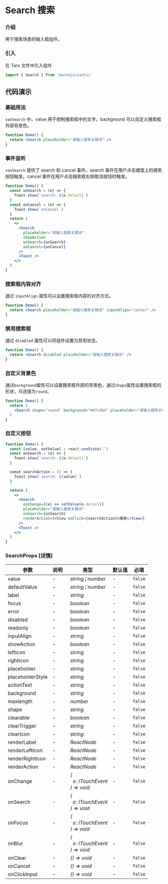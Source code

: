 # Search 搜索

### 介绍

用于搜索场景的输入框组件。

### 引入

在 Taro 文件中引入组件

```js
import { Search } from '@antmjs/vantui'
```

## 代码演示

### 基础用法

`vanSearch` 中，value 用于控制搜索框中的文字。background 可以自定义搜索框外部背景色。

```jsx
function Demo() {
  return <Search placeholder="请输入搜索关键词" />
}
```

### 事件监听

`vanSearch` 提供了 search 和 cancel 事件。search 事件在用户点击键盘上的搜索按钮触发。cancel 事件在用户点击搜索框右侧取消按钮时触发。

```jsx
function Demo() {
  const onSearch = (e) => {
    Toast.show(`search: ${e.detail}`)
  }
  const onCancel = (e) => {
    Toast.show(`onCancel`)
  }
  return (
    <>
      <Search
        placeholder="请输入搜索关键词"
        showAction
        onSearch={onSearch}
        onCancel={onCancel}
      />
      <Toast />
    </>
  )
}
```

### 搜索框内容对齐

通过 `inputAlign` 属性可以设置搜索框内容的对齐方式。

```jsx
function Demo() {
  return <Search placeholder="请输入搜索关键词" inputAlign="center" />
}
```

### 禁用搜索框

通过 `disabled` 属性可以将组件设置为禁用状态。

```jsx
function Demo() {
  return <Search disabled placeholder="请输入搜索关键词" />
}
```

### 自定义背景色

通过`background`属性可以设置搜索框外部的背景色，通过`shape`属性设置搜索框的形状，可选值为`round`。

```jsx
function Demo() {
  return (
    <Search shape="round" background="#4fc08d" placeholder="请输入搜索关键词" />
  )
}
```

### 自定义按钮

```jsx
function Demo() {
  const [value, setValue] = react.useState('')
  const onSearch = (e) => {
    Toast.show(`search: ${e.detail}`)
  }

  const searchAction = () => {
    Toast.show(`search: ${value}`)
  }

  return (
    <>
      <Search
        onChange={(e) => setValue(e.detail)}
        placeholder="请输入搜索关键词"
        onSearch={onSearch}
        renderAction={<View onClick={searchAction}>搜索</View>}
      />
      <Toast />
    </>
  )
}
```

### SearchProps [[详情]](https://github.com/AntmJS/vantui/tree/main/packages/vantui/types/search.d.ts)

| 参数             | 说明 | 类型                                                                                                     | 默认值 | 必填    |
| ---------------- | ---- | -------------------------------------------------------------------------------------------------------- | ------ | ------- |
| value            | -    | _&nbsp;&nbsp;string&nbsp;&brvbar;&nbsp;number<br/>_                                                      | -      | `false` |
| defaultValue     | -    | _&nbsp;&nbsp;string&nbsp;&brvbar;&nbsp;number<br/>_                                                      | -      | `false` |
| label            | -    | _&nbsp;&nbsp;string<br/>_                                                                                | -      | `false` |
| focus            | -    | _&nbsp;&nbsp;boolean<br/>_                                                                               | -      | `false` |
| error            | -    | _&nbsp;&nbsp;boolean<br/>_                                                                               | -      | `false` |
| disabled         | -    | _&nbsp;&nbsp;boolean<br/>_                                                                               | -      | `false` |
| readonly         | -    | _&nbsp;&nbsp;boolean<br/>_                                                                               | -      | `false` |
| inputAlign       | -    | _&nbsp;&nbsp;string<br/>_                                                                                | -      | `false` |
| showAction       | -    | _&nbsp;&nbsp;boolean<br/>_                                                                               | -      | `false` |
| leftIcon         | -    | _&nbsp;&nbsp;string<br/>_                                                                                | -      | `false` |
| rightIcon        | -    | _&nbsp;&nbsp;string<br/>_                                                                                | -      | `false` |
| placeholder      | -    | _&nbsp;&nbsp;string<br/>_                                                                                | -      | `false` |
| placeholderStyle | -    | _&nbsp;&nbsp;string<br/>_                                                                                | -      | `false` |
| actionText       | -    | _&nbsp;&nbsp;string<br/>_                                                                                | -      | `false` |
| background       | -    | _&nbsp;&nbsp;string<br/>_                                                                                | -      | `false` |
| maxlength        | -    | _&nbsp;&nbsp;number<br/>_                                                                                | -      | `false` |
| shape            | -    | _&nbsp;&nbsp;string<br/>_                                                                                | -      | `false` |
| clearable        | -    | _&nbsp;&nbsp;boolean<br/>_                                                                               | -      | `false` |
| clearTrigger     | -    | _&nbsp;&nbsp;string<br/>_                                                                                | -      | `false` |
| clearIcon        | -    | _&nbsp;&nbsp;string<br/>_                                                                                | -      | `false` |
| renderLabel      | -    | _&nbsp;&nbsp;ReactNode<br/>_                                                                             | -      | `false` |
| renderLeftIcon   | -    | _&nbsp;&nbsp;ReactNode<br/>_                                                                             | -      | `false` |
| renderRightIcon  | -    | _&nbsp;&nbsp;ReactNode<br/>_                                                                             | -      | `false` |
| renderAction     | -    | _&nbsp;&nbsp;ReactNode<br/>_                                                                             | -      | `false` |
| onChange         | -    | _&nbsp;&nbsp;(<br/>&nbsp;&nbsp;&nbsp;&nbsp;e:&nbsp;ITouchEvent<br/>&nbsp;&nbsp;)&nbsp;=>&nbsp;void<br/>_ | -      | `false` |
| onSearch         | -    | _&nbsp;&nbsp;(<br/>&nbsp;&nbsp;&nbsp;&nbsp;e:&nbsp;ITouchEvent<br/>&nbsp;&nbsp;)&nbsp;=>&nbsp;void<br/>_ | -      | `false` |
| onFocus          | -    | _&nbsp;&nbsp;(<br/>&nbsp;&nbsp;&nbsp;&nbsp;e:&nbsp;ITouchEvent<br/>&nbsp;&nbsp;)&nbsp;=>&nbsp;void<br/>_ | -      | `false` |
| onBlur           | -    | _&nbsp;&nbsp;(<br/>&nbsp;&nbsp;&nbsp;&nbsp;e:&nbsp;ITouchEvent<br/>&nbsp;&nbsp;)&nbsp;=>&nbsp;void<br/>_ | -      | `false` |
| onClear          | -    | _&nbsp;&nbsp;()&nbsp;=>&nbsp;void<br/>_                                                                  | -      | `false` |
| onCancel         | -    | _&nbsp;&nbsp;()&nbsp;=>&nbsp;void<br/>_                                                                  | -      | `false` |
| onClickInput     | -    | _&nbsp;&nbsp;()&nbsp;=>&nbsp;void<br/>_                                                                  | -      | `false` |
